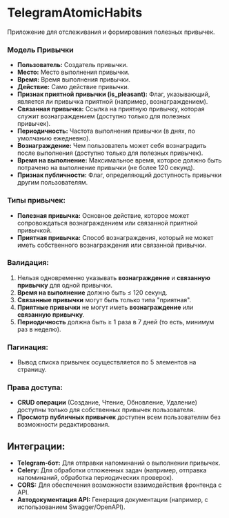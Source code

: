 # TelegramAtomicHabits
Приложение для отслеживания и формирования полезных привычек.

### Модель Привычки

*   **Пользователь:** Создатель привычки.
*   **Место:** Место выполнения привычки.
*   **Время:** Время выполнения привычки.
*   **Действие:** Само действие привычки.
*   **Признак приятной привычки (is\_pleasant):** Флаг, указывающий, является ли привычка приятной (например, вознаграждением).
*   **Связанная привычка:** Ссылка на приятную привычку, которая служит вознаграждением (доступно только для полезных привычек).
*   **Периодичность:** Частота выполнения привычки (в днях, по умолчанию ежедневно).
*   **Вознаграждение:** Чем пользователь может себя вознаградить после выполнения (доступно только для полезных привычек).
*   **Время на выполнение:** Максимальное время, которое должно быть потрачено на выполнение привычки (не более 120 секунд).
*   **Признак публичности:** Флаг, определяющий доступность привычки другим пользователям.

### Типы привычек:

*   **Полезная привычка:** Основное действие, которое может сопровождаться вознаграждением или связанной приятной привычкой.
*   **Приятная привычка:** Способ вознаграждения, который не может иметь собственного вознаграждения или связанной привычки.

### Валидация:

1.  Нельзя одновременно указывать **вознаграждение** и **связанную привычку** для одной привычки.
2.  **Время на выполнение** должно быть ≤ 120 секунд.
3.  **Связанные привычки** могут быть только типа "приятная".
4.  **Приятные привычки** не могут иметь **вознаграждение** или **связанную привычку**.
5.  **Периодичность** должна быть ≥ 1 раза в 7 дней (то есть, минимум раз в неделю).

### Пагинация:

*   Вывод списка привычек осуществляется по 5 элементов на страницу.

### Права доступа:

*   **CRUD операции** (Создание, Чтение, Обновление, Удаление) доступны только для собственных привычек пользователя.
*   **Просмотр публичных привычек** доступен всем пользователям без возможности редактирования.

## Интеграции:

*   **Telegram-бот:** Для отправки напоминаний о выполнении привычек.
*   **Celery:** Для обработки отложенных задач (например, отправка напоминаний, обработка периодических проверок).
*   **CORS:** Для обеспечения возможности взаимодействия фронтенда с API.
*   **Автодокументация API:** Генерация документации (например, с использованием Swagger/OpenAPI).

